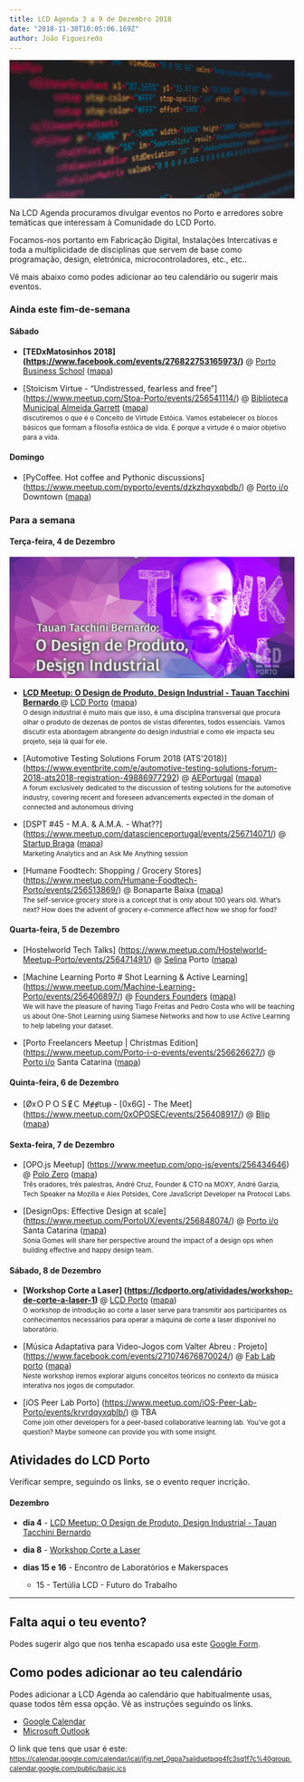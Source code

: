 ```yaml
---
title: LCD Agenda 3 a 9 de Dezembro 2018
date: "2018-11-30T10:05:06.169Z"
author: João Figueiredo
---
```


<img src="small.jpg" /><br />


Na LCD Agenda procuramos divulgar eventos no Porto e arredores sobre temáticas que interessam à Comunidade do LCD Porto.

Focamos-nos portanto em Fabricação Digital, Instalações Intercativas e toda a multiplicidade de disciplinas que servem de base como programação, design, eletrónica, microcontroladores, etc., etc..

Vê mais abaixo como podes adicionar ao teu calendário ou sugerir mais eventos.



### Ainda este fim-de-semana

#### Sábado

* **[TEDxMatosinhos 2018]
(https://www.facebook.com/events/276822753165973/)**
@ [Porto Business School](https://www.pbs.up.pt/)
([mapa](https://goo.gl/maps/J3TggFaMrMo))

* [Stoicism Virtue - “Undistressed, fearless and free”]
(https://www.meetup.com/Stoa-Porto/events/256541114/)
@ [Biblioteca Municipal Almeida Garrett](https://bmp.cm-porto.pt/bmag)
([mapa](https://goo.gl/maps/QEPjUGjyDET2))
<br /><small>
discutiremos o que é o Conceito de Virtude Estóica. Vamos estabelecer os blocos básicos que formam a filosofia estóica de vida. E porque a virtude é o maior objetivo para a vida.
</small>


#### Domingo

* [PyCoffee. Hot coffee and Pythonic discussions]
(https://www.meetup.com/pyporto/events/dzkzhqyxqbdb/)
@ [Porto i/o](http://porto.io/) Downtown
([mapa](https://maps.google.com/?cid=12457545381001472324))



### Para a semana

#### Terça-feira, 4 de Dezembro

<a href="https://www.meetup.com/LCD-Meetups/events/255361100/"><img src="meetup_design_industrial.jpg" alt="Meetup Design de Produto e Design" /></a>

* **[LCD Meetup: O Design de Produto, Design Industrial - Tauan Tacchini Bernardo ](https://www.meetup.com/LCD-Meetups/events/255361100/)**
@ [LCD Porto](https://lcdporto.org/)
([mapa](https://goo.gl/maps/A65zj4ZXTrp))
<br /><small>
O design industrial é muito mais que isso, é uma disciplina transversal que procura olhar o produto de dezenas de pontos de vistas diferentes, todos essenciais. Vamos discutir esta abordagem abrangente do design industrial e como ele impacta seu projeto, seja lá qual for ele.
</small>

* [Automotive Testing Solutions Forum 2018 (ATS'2018)]
(https://www.eventbrite.com/e/automotive-testing-solutions-forum-2018-ats2018-registration-49886977292)
@ [AEPortugal](http://www.aeportugal.pt/)
([mapa](https://goo.gl/maps/fDotzraNnMD2))
<br /><small>
A forum exclusively dedicated to the discussion of testing solutions for the automotive industry, covering recent and foreseen advancements expected in the domain of connected and autonomous driving
</small>

* [DSPT #45 - M.A. & A.M.A. - What??]
(https://www.meetup.com/datascienceportugal/events/256714071/)
@ [Startup Braga](https://www.startupbraga.com/)
([mapa](https://goo.gl/maps/WsVGkvgM4Hy))
<br /><small>
Marketing Analytics and an Ask Me Anything session
</small>

* [Humane Foodtech: Shopping / Grocery Stores]
(https://www.meetup.com/Humane-Foodtech-Porto/events/256513869/)
@ Bonaparte Baixa
([mapa](https://goo.gl/maps/WePWWYFzPd62))
<br /><small>
The self-service grocery store is a concept that is only about 100 years old. What’s next? How does the advent of grocery e-commerce affect how we shop for food?
</small>

#### Quarta-feira, 5 de Dezembro

* [Hostelworld Tech Talks]
(https://www.meetup.com/Hostelworld-Meetup-Porto/events/256471491/)
@ [Selina](https://www.selina.com/) Porto
([mapa](https://goo.gl/maps/wUKPojFDL5F2))

* [Machine Learning Porto # Shot Learning & Active Learning]
(https://www.meetup.com/Machine-Learning-Porto/events/256406897/)
@ [Founders Founders](http://www.founders-founders.com/)
([mapa](https://maps.google.com/?cid=3857852217621409279))
<br /><small>
We will have the pleasure of having Tiago Freitas and Pedro Costa who will be teaching us about One-Shot Learning using Siamese Networks and how to use Active Learning to help labeling your dataset.
</small>

* [Porto Freelancers Meetup | Christmas Edition]
(https://www.meetup.com/Porto-i-o-events/events/256626627/)
@ [Porto i/o](http://porto.io/) Santa Catarina
([mapa](https://goo.gl/maps/psfyAW9T3nF2))


#### Quinta-feira, 6 de Dezembro

* [ØxＯＰＯＳɆＣ Mɇɇtuᵽ - [0x6G] - The Meet]
(https://www.meetup.com/0xOPOSEC/events/256408917/)
@ [Blip](https://www.blip.pt/)
([mapa](https://maps.google.com/?cid=12241631696413520772))

#### Sexta-feira, 7 de Dezembro

* [OPO.js Meetup]
(https://www.meetup.com/opo-js/events/256434646)
@ [Polo Zero](http://polozero.fap.pt/)
([mapa](https://maps.google.com/?cid=6452894895241246126))
<br /><small>
Três oradores, três palestras, André Cruz, Founder & CTO na MOXY, André Garzia, Tech Speaker na Mozilla e Alex Potsides, Core JavaScript Developer na Protocol Labs.
</small>

* [DesignOps: Effective Design at scale]
(https://www.meetup.com/PortoUX/events/256848074/)
@ [Porto i/o](http://porto.io/) Santa Catarina
([mapa](https://goo.gl/maps/psfyAW9T3nF2))
<br /><small>
Sónia Gomes will share her perspective around the impact of a design ops when building effective and happy design team.
</small>



#### Sábado, 8 de Dezembro

* **[Workshop Corte a Laser]
(https://lcdporto.org/atividades/workshop-de-corte-a-laser-1)**
@ [LCD Porto](https://lcdporto.org/)
([mapa](https://goo.gl/maps/A65zj4ZXTrp))
<br /><small>
O workshop de introdução ao corte a laser serve para transmitir aos participantes os conhecimentos necessários para operar a máquina de corte a laser disponível no laboratório.
</small>

* [Música Adaptativa para Video-Jogos com Valter Abreu : Projeto]
(https://www.facebook.com/events/271074676870024/)
@ [Fab Lab porto](http://fablabporto.com/)
([mapa](https://goo.gl/maps/BVb55nZjUyq))
<br /><small>
Neste workshop iremos explorar alguns conceitos teóricos no contexto da música interativa nos jogos de computador.
</small>

* [iOS Peer Lab Porto]
(https://www.meetup.com/iOS-Peer-Lab-Porto/events/krvrdqyxqblb/)
@ TBA
<br /><small>
Come join other developers for a peer-based collaborative learning lab. You've got a question? Maybe someone can provide you with some insight.
</small>




## Atividades do LCD Porto

Verificar sempre, seguindo os links, se o evento requer incrição.

#### Dezembro

* **dia 4** - [LCD Meetup: O Design de Produto, Design Industrial - Tauan Tacchini Bernardo ](https://www.meetup.com/LCD-Meetups/events/255361100/)

* **dia 8** - [Workshop Corte a Laser](https://lcdporto.org/atividades/workshop-de-corte-a-laser-1)

* **dias 15 e 16** - Encontro de Laboratórios e Makerspaces
  * 15 - Tertúlia LCD - Futuro do Trabalho

---

## Falta aqui o teu evento?

Podes sugerir algo que nos tenha escapado usa este [Google Form](https://docs.google.com/forms/d/e/1FAIpQLSd_lOqzaRXBpCmAbJ9ODMuWPgkLzaN4xABgRX6HXPpDSDUB7Q/viewform?usp=sf_link).

## Como podes adicionar ao teu calendário

Podes adicionar a LCD Agenda ao calendário que habitualmente usas, quase todos têm essa opção. Vê as instruções seguindo os links.

* [Google Calendar](https://support.google.com/calendar/answer/37100?co=GENIE.Platform%3DDesktop&hl=en)
* [Microsoft Outlook](https://support.office.com/en-us/article/Import-or-subscribe-to-a-calendar-in-Outlook-com-cff1429c-5af6-41ec-a5b4-74f2c278e98c)

O link que tens que usar é este:
<small>
https://calendar.google.com/calendar/ical/jfig.net_0gpa7saiiduptpqg4fc3sq1f7c%40group.calendar.google.com/public/basic.ics
</small>
